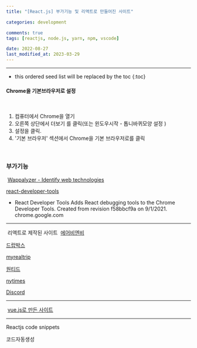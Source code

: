 ```yaml
---
title: "[React.js] 부가기능 및 리액트로 만들어진 사이트"

categories: development

comments: true
tags: [reactjs, node.js, yarn, npm, vscode]

date: 2022-08-27
last_modified_at: 2023-03-29
---
```


---

<!-- prettier-ignore -->
* this ordered seed list will be replaced by the toc 
{:toc}

#### Chrome을 기본브라우저로 설정

​

1. 컴퓨터에서 Chrome을 열기
2. 오른쪽 상단에서 더보기 를 클릭(또는 윈도우시작 - 톱니바퀴모양 설정 )
3. 설정을 클릭.
4. '기본 브라우저' 섹션에서 Chrome을 기본 브라우저로를 클릭

​

### 부가기능

​
[Wappalyzer - Identify web technologies](https://chrome.google.com/webstore/detail/wappalyzer/gppongmhjkpfnbhagpmjfkannfbllamg)

[react-developer-tools](https://chrome.google.com/webstore/detail/react-developer-tools/fmkadmapgofadopljbjfkapdkoienihi?hl=ko)

- React Developer Tools
  Adds React debugging tools to the Chrome Developer Tools. Created from revision f58bbcf9a on 9/1/2021.
  chrome.google.com

---

​
리액트로 제작된 사이트
​
[에어비엔비](https://www.airbnb.co.kr/​)

[드랍박스](https://www.dropbox.com/ko/)

[myrealtrip](https://www.myrealtrip.com/)

[원티드](https://www.wanted.co.kr/)

[nytimes](https://www.nytimes.com/section/universal/ko)

[Discord](https://support.discord.com/hc/ko)
​

---

​
[vue.js로 만든 사이트](https://vibe.naver.com)
​

---

Reactjs code snippets

코드자동생성
